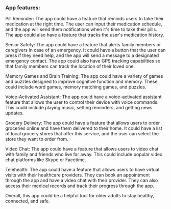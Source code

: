 ### App features:

Pill Reminder: The app could have a feature that reminds users to take their medication at the right time. The user can input their medication schedule, and the app will send them notifications when it's time to take their pills. The app could also have a feature that tracks the user's medication history.

Senior Safety: The app could have a feature that alerts family members or caregivers in case of an emergency. It could have a button that the user can press if they need help, and the app will send a message to a designated emergency contact. The app could also have GPS tracking capabilities so that family members can track the location of their loved one.

Memory Games and Brain Training: The app could have a variety of games and puzzles designed to improve cognitive function and memory. These could include word games, memory matching games, and puzzles.

Voice-Activated Assistant: The app could have a voice-activated assistant feature that allows the user to control their device with voice commands. This could include playing music, setting reminders, and getting news updates.

Grocery Delivery: The app could have a feature that allows users to order groceries online and have them delivered to their home. It could have a list of local grocery stores that offer this service, and the user can select the store they want to order from.

Video Chat: The app could have a feature that allows users to video chat with family and friends who live far away. This could include popular video chat platforms like Skype or Facetime.

Telehealth: The app could have a feature that allows users to have virtual visits with their healthcare providers. They can book an appointment through the app and have a video chat with their provider. They can also access their medical records and track their progress through the app.

Overall, this app could be a helpful tool for older adults to stay healthy, connected, and safe.